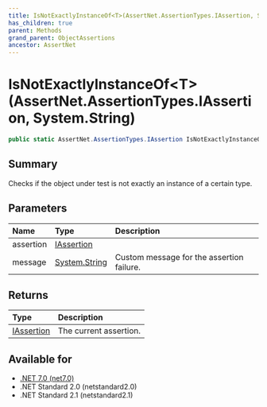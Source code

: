 ```yaml
---
title: IsNotExactlyInstanceOf<T>(AssertNet.AssertionTypes.IAssertion, System.String)
has_children: true
parent: Methods
grand_parent: ObjectAssertions
ancestor: AssertNet
---
```

# IsNotExactlyInstanceOf&lt;T&gt;(AssertNet.AssertionTypes.IAssertion, System.String)

```csharp
public static AssertNet.AssertionTypes.IAssertion IsNotExactlyInstanceOf<T>(AssertNet.AssertionTypes.IAssertion assertion, System.String message);
```

## Summary
Checks if the object under test is not exactly an instance of a certain type.

## Parameters
| Name      | Type                                                                        | Description                               |
|:----------|:----------------------------------------------------------------------------|:------------------------------------------|
| assertion | [IAssertion](t_assertnet_assertiontypes_iassertion.md)                      |                                           |
| message   | [System.String](https://learn.microsoft.com/en-us/dotnet/api/system.string) | Custom message for the assertion failure. |


## Returns
| Type                                                   | Description            |
|:-------------------------------------------------------|:-----------------------|
| [IAssertion](t_assertnet_assertiontypes_iassertion.md) | The current assertion. |

## Available for
- [.NET 7.0 (net7.0)](https://versionsof.net/core/7.0/)
- .NET Standard 2.0 (netstandard2.0)
- .NET Standard 2.1 (netstandard2.1)
